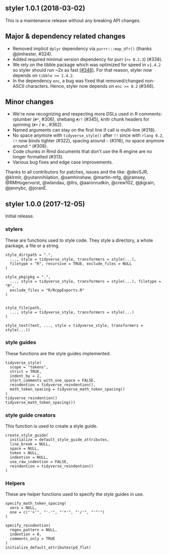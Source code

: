 ## styler 1.0.1 (2018-03-02)

This is a maintenance release without any breaking API changes.

## Major & dependency related changes

* Removed implicit `dplyr` dependency via `purrr:::map_dfr()` (thanks 
  @jimhester, #324).
* Added required minimal version dependency for purr (`>= 0.2.3`) (#338).
* We rely on the tibble package which was optimized for speed in `v1.4.2` so 
  styler should run ~2x as fast 
  [(#348)](https://github.com/tidyverse/tibble/pull/348). For that reason, 
  styler now depends on `tibble >= 1.4.2`.
* In the dependency `enc`, a bug was fixed that removed/changed non-ASCII 
  characters. Hence, styler now depends on `enc >= 0.2` (#348).

## Minor changes

* We're now recognizing and respecting more DSLs used in R comments: rplumber 
  (`#*`, #306), shebang `#/!` (#345), knitr chunk headers for spinning (`#+` / 
  `#-`, #362).
* Named arguments can stay on the first line if call is multi-line (#318).
* No space anymore with `tidyverse_style()` after `!!` since with `rlang 0.2`, 
  `!!` now binds tighter (#322), spacing around `~` (#316), no space anymore 
  around `^` (#308).
* Code chunks in Rmd documents that don't use the R engine are no longer 
  formatted (#313).
* Various bug fixes and edge case improvements.

Thanks to all contributors for patches, issues and the like: 
@devSJR, @klrmlr, @yutannihilation, @samhinshaw, @martin-mfg, @jjramsey, 
@RMHogervorst, @wlandau, @llrs, @aaronrudkin, @crew102, @jkgrain, @jennybc, 
@joranE.

## styler 1.0.0 (2017-12-05)

Initial release.

### stylers
These are functions used to style code. They style a directory, a whole package,
a file or a string.
```
style_dir(path = ".", 
  ..., style = tidyverse_style, transformers = style(...), 
  filetype = "R", recursive = TRUE, exclude_files = NULL
)

style_pkg(pkg = ".", 
  ..., style = tidyverse_style, transformers = style(...), filetype = "R", 
  exclude_files = "R/RcppExports.R"
)


style_file(path, 
  ..., style = tidyverse_style, transformers = style(...)
)

style_text(text, ..., style = tidyverse_style, transformers = style(...))
```

### style guides
These functions are the style guides implemented.
```
tidyverse_style(
  scope = "tokens", 
  strict = TRUE, 
  indent_by = 2, 
  start_comments_with_one_space = FALSE, 
  reindention = tidyverse_reindention(), 
  math_token_spacing = tidyverse_math_token_spacing()
)
tidyverse_reindention()
tidyverse_math_token_spacing())
```

### style guide creators
This function is used to create a style guide.
```
create_style_guide(
  initialize = default_style_guide_attributes, 
  line_break = NULL, 
  space = NULL, 
  token = NULL, 
  indention = NULL, 
  use_raw_indention = FALSE, 
  reindention = tidyverse_reindention()
)
```

### Helpers
These are helper functions used to specify the style guides in use.

```
specify_math_token_spacing(
  zero = NULL, 
  one = c("'+'", "'-'", "'*'", "'/'", "'^'")
)

specify_reindention(
  regex_pattern = NULL, 
  indention = 0, 
  comments_only = TRUE
)
initialize_default_attributes(pd_flat)
```
